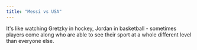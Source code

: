 ```yaml
---
title: "Messi vs USA"
---
```

<p>It's like watching Gretzky in hockey, Jordan in basketball - sometimes players come along who are able to see their sport at a whole different level than everyone else.</p>
